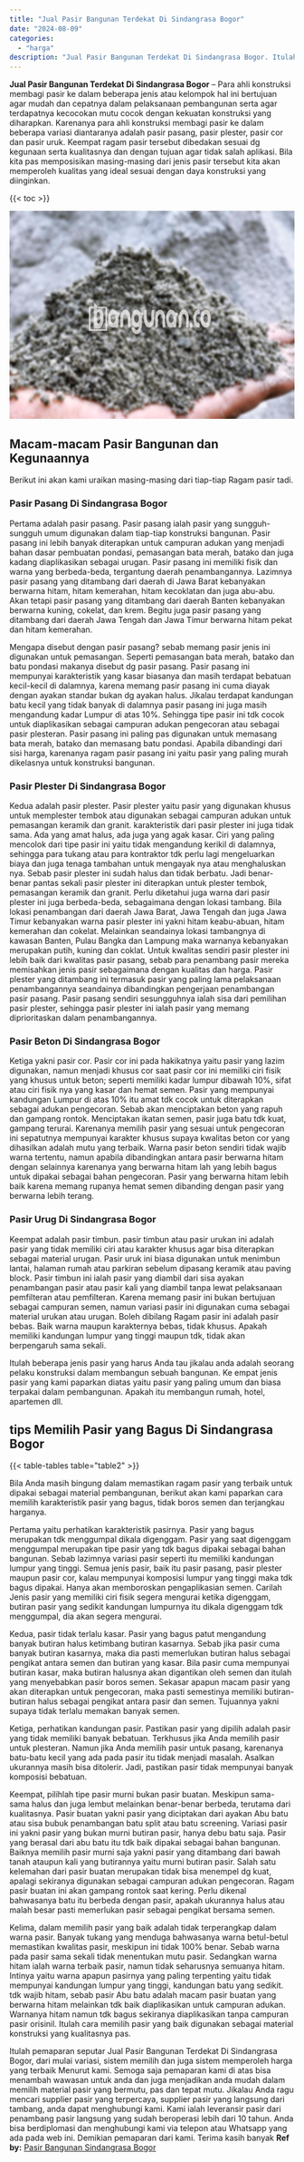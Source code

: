 ```yaml
---
title: "Jual Pasir Bangunan Terdekat Di Sindangrasa Bogor"
date: "2024-08-09"
categories: 
  - "harga"
description: "Jual Pasir Bangunan Terdekat Di Sindangrasa Bogor. Itulah pemaparan seputar Jual Pasir Bangunan Terdekat Di Sindangrasa Bogor, dari mulai variasi, sistem mem..."
---
```


**Jual Pasir Bangunan Terdekat Di Sindangrasa Bogor** – Para ahli konstruksi membagi pasir ke dalam beberapa jenis atau kelompok hal ini bertujuan agar mudah dan cepatnya dalam pelaksanaan pembangunan serta agar terdapatnya kecocokan mutu cocok dengan kekuatan konstruksi yang diharapkan. Karenanya para ahli konstruksi membagi pasir ke dalam beberapa variasi diantaranya adalah pasir pasang, pasir plester, pasir cor dan pasir uruk. Keempat ragam pasir tersebut dibedakan sesuai dg kegunaan serta kualitasnya dan dengan tujuan agar tidak salah aplikasi. Bila kita pas memposisikan masing-masing dari jenis pasir tersebut kita akan memperoleh kualitas yang ideal sesuai dengan daya konstruksi yang diinginkan.

{{< toc >}}

![Jual Pasir Bangunan Terdekat Di Sindangrasa Bogor](/images/jual-pasir-bangunan-53.png)

## Macam-macam Pasir Bangunan dan Kegunaannya

Berikut ini akan kami uraikan masing-masing dari tiap-tiap Ragam pasir tadi.

### Pasir Pasang Di Sindangrasa Bogor

Pertama adalah pasir pasang. Pasir pasang ialah pasir yang sungguh-sungguh umum digunakan dalam tiap-tiap konstruksi bangunan. Pasir pasang ini lebih banyak diterapkan untuk campuran adukan yang menjadi bahan dasar pembuatan pondasi, pemasangan bata merah, batako dan juga kadang diaplikasikan sebagai urugan. Pasir pasang ini memiliki fisik dan warna yang berbeda-beda, tergantung daerah penambangannya. Lazimnya pasir pasang yang ditambang dari daerah di Jawa Barat kebanyakan berwarna hitam, hitam kemerahan, hitam kecoklatan dan juga abu-abu. Akan tetapi pasir pasang yang ditambang dari daerah Banten kebanyakan berwarna kuning, cokelat, dan krem. Begitu juga pasir pasang yang ditambang dari daerah Jawa Tengah dan Jawa Timur berwarna hitam pekat dan hitam kemerahan.

Mengapa disebut dengan pasir pasang? sebab memang pasir jenis ini digunakan untuk pemasangan. Seperti pemasangan bata merah, batako dan batu pondasi makanya disebut dg pasir pasang. Pasir pasang ini mempunyai karakteristik yang kasar biasanya dan masih terdapat bebatuan kecil-kecil di dalamnya, karena memang pasir pasang ini cuma diayak dengan ayakan standar bukan dg ayakan halus. Jikalau terdapat kandungan batu kecil yang tidak banyak di dalamnya pasir pasang ini juga masih mengandung kadar Lumpur di atas 10%. Sehingga tipe pasir ini tdk cocok untuk diaplikasikan sebagai campuran adukan pengecoran atau sebagai pasir plesteran. Pasir pasang ini paling pas digunakan untuk memasang bata merah, batako dan memasang batu pondasi. Apabila dibandingi dari sisi harga, karenanya ragam pasir pasang ini yaitu pasir yang paling murah dikelasnya untuk konstruksi bangunan.

### Pasir Plester Di Sindangrasa Bogor

Kedua adalah pasir plester. Pasir plester yaitu pasir yang digunakan khusus untuk memplester tembok atau digunakan sebagai campuran adukan untuk pemasangan keramik dan granit. karakteristik dari pasir plester ini juga tidak sama. Ada yang amat halus, ada juga yang agak kasar. Ciri yang paling mencolok dari tipe pasir ini yaitu tidak mengandung kerikil di dalamnya, sehingga para tukang atau para kontraktor tdk perlu lagi mengeluarkan biaya dan juga tenaga tambahan untuk mengayak nya atau menghaluskan nya. Sebab pasir plester ini sudah halus dan tidak berbatu. Jadi benar-benar pantas sekali pasir plester ini diterapkan untuk plester tembok, pemasangan keramik dan granit. Perlu diketahui juga warna dari pasir plester ini juga berbeda-beda, sebagaimana dengan lokasi tambang. Bila lokasi penambangan dari daerah Jawa Barat, Jawa Tengah dan juga Jawa Timur kebanyakan warna pasir plester ini yakni hitam keabu-abuan, hitam kemerahan dan cokelat. Melainkan seandainya lokasi tambangnya di kawasan Banten, Pulau Bangka dan Lampung maka warnanya kebanyakan merupakan putih, kuning dan coklat. Untuk kwalitas sendiri pasir plester ini lebih baik dari kwalitas pasir pasang, sebab para penambang pasir mereka memisahkan jenis pasir sebagaimana dengan kualitas dan harga. Pasir plester yang ditambang ini termasuk pasir yang paling lama pelaksanaan penambangannya seandainya dibandingkan pengerjaan penambangan pasir pasang. Pasir pasang sendiri sesungguhnya ialah sisa dari pemilihan pasir plester, sehingga pasir plester ini ialah pasir yang memang diprioritaskan dalam penambangannya.

### Pasir Beton Di Sindangrasa Bogor

Ketiga yakni pasir cor. Pasir cor ini pada hakikatnya yaitu pasir yang lazim digunakan, namun menjadi khusus cor saat pasir cor ini memiliki ciri fisik yang khusus untuk beton; seperti memiliki kadar lumpur dibawah 10%, sifat atau ciri fisik nya yang kasar dan hemat semen. Pasir yang mempunyai kandungan Lumpur di atas 10% itu amat tdk cocok untuk diterapkan sebagai adukan pengecoran. Sebab akan menciptakan beton yang rapuh dan gampang rontok. Menciptakan ikatan semen, pasir juga batu tdk kuat, gampang terurai. Karenanya memilih pasir yang sesuai untuk pengecoran ini sepatutnya mempunyai karakter khusus supaya kwalitas beton cor yang dihasilkan adalah mutu yang terbaik. Warna pasir beton sendiri tidak wajib warna tertentu, namun apabila dibandingkan antara pasir berwarna hitam dengan selainnya karenanya yang berwarna hitam lah yang lebih bagus untuk dipakai sebagai bahan pengecoran. Pasir yang berwarna hitam lebih baik karena memang rupanya hemat semen dibanding dengan pasir yang berwarna lebih terang.

### Pasir Urug Di Sindangrasa Bogor

Keempat adalah pasir timbun. pasir timbun atau pasir urukan ini adalah pasir yang tidak memiliki ciri atau karakter khusus agar bisa diterapkan sebagai material urugan. Pasir uruk ini biasa digunakan untuk menimbun lantai, halaman rumah atau parkiran sebelum dipasang keramik atau paving block. Pasir timbun ini ialah pasir yang diambil dari sisa ayakan penambangan pasir atau pasir kali yang diambil tanpa lewat pelaksanaan pemfilteran atau pemfilteran. Karena memang pasir ini bukan bertujuan sebagai campuran semen, namun variasi pasir ini digunakan cuma sebagai material urukan atau urugan. Boleh dibilang Ragam pasir ini adalah pasir bebas. Baik warna maupun karakternya bebas, tidak khusus. Apakah memiliki kandungan lumpur yang tinggi maupun tdk, tidak akan berpengaruh sama sekali.

Itulah beberapa jenis pasir yang harus Anda tau jikalau anda adalah seorang pelaku konstruksi dalam membangun sebuah bangunan. Ke empat jenis pasir yang kami paparkan diatas yaitu pasir yang paling umum dan biasa terpakai dalam pembangunan. Apakah itu membangun rumah, hotel, apartemen dll.

## tips Memilih Pasir yang Bagus Di Sindangrasa Bogor

{{< table-tables table="table2" >}}

Bila Anda masih bingung dalam memastikan ragam pasir yang terbaik untuk dipakai sebagai material pembangunan, berikut akan kami paparkan cara memilih karakteristik pasir yang bagus, tidak boros semen dan terjangkau harganya.

Pertama yaitu perhatikan karakteristik pasirnya. Pasir yang bagus merupakan tdk menggumpal dikala digenggam. Pasir yang saat digenggam menggumpal merupakan tipe pasir yang tdk bagus dipakai sebagai bahan bangunan. Sebab lazimnya variasi pasir seperti itu memiliki kandungan lumpur yang tinggi. Semua jenis pasir, baik itu pasir pasang, pasir plester maupun pasir cor, kalau mempunyai komposisi lumpur yang tinggi maka tdk bagus dipakai. Hanya akan memboroskan pengaplikasian semen. Carilah Jenis pasir yang memiliki ciri fisik segera mengurai ketika digenggam, butiran pasir yang sedikit kandungan lumpurnya itu dikala digenggam tdk menggumpal, dia akan segera mengurai.

Kedua, pasir tidak terlalu kasar. Pasir yang bagus patut mengandung banyak butiran halus ketimbang butiran kasarnya. Sebab jika pasir cuma banyak butiran kasarnya, maka dia pasti memerlukan butiran halus sebagai pengikat antara semen dan butiran yang kasar. Bila pasir cuma mempunyai butiran kasar, maka butiran halusnya akan digantikan oleh semen dan itulah yang menyebabkan pasir boros semen. Sekasar apapun macam pasir yang akan diterapkan untuk pengecoran, maka pasti semestinya memiliki butiran-butiran halus sebagai pengikat antara pasir dan semen. Tujuannya yakni supaya tidak terlalu memakan banyak semen.

Ketiga, perhatikan kandungan pasir. Pastikan pasir yang dipilih adalah pasir yang tidak memiliki banyak bebatuan. Terkhusus jika Anda memilih pasir untuk plesteran. Namun jika Anda memilih pasir untuk pasang, karenanya batu-batu kecil yang ada pada pasir itu tidak menjadi masalah. Asalkan ukurannya masih bisa ditolerir. Jadi, pastikan pasir tidak mempunyai banyak komposisi bebatuan.

Keempat, pilihlah tipe pasir murni bukan pasir buatan. Meskipun sama-sama halus dan juga lembut melainkan benar-benar berbeda, terutama dari kualitasnya. Pasir buatan yakni pasir yang diciptakan dari ayakan Abu batu atau sisa bubuk penambangan batu split atau batu screening. Variasi pasir ini yakni pasir yang bukan murni butiran pasir, hanya debu batu saja. Pasir yang berasal dari abu batu itu tdk baik dipakai sebagai bahan bangunan. Baiknya memilih pasir murni saja yakni pasir yang ditambang dari bawah tanah ataupun kali yang butirannya yaitu murni butiran pasir. Salah satu kelemahan dari pasir buatan merupakan tidak bisa menempel dg kuat, apalagi sekiranya digunakan sebagai campuran adukan pengecoran. Ragam pasir buatan ini akan gampang rontok saat kering. Perlu dikenal bahwasanya batu itu berbeda dengan pasir, apakah ukurannya halus atau malah besar pasti memerlukan pasir sebagai pengikat bersama semen.

Kelima, dalam memilih pasir yang baik adalah tidak terperangkap dalam warna pasir. Banyak tukang yang menduga bahwasanya warna betul-betul memastikan kwalitas pasir, meskipun ini tidak 100% benar. Sebab warna pada pasir sama sekali tidak menentukan mutu pasir. Sedangkan warna hitam ialah warna terbaik pasir, namun tidak seharusnya semuanya hitam. Intinya yaitu warna apapun pasirnya yang paling terpenting yaitu tidak mempunyai kandungan lumpur yang tinggi, kandungan batu yang sedikit. tdk wajib hitam, sebab pasir Abu batu adalah macam pasir buatan yang berwarna hitam melainkan tdk baik diaplikasikan untuk campuran adukan. Warnanya hitam namun tdk bagus sekiranya diaplikasikan tanpa campuran pasir orisinil. Itulah cara memilih pasir yang baik digunakan sebagai material konstruksi yang kualitasnya pas.

Itulah pemaparan seputar Jual Pasir Bangunan Terdekat Di Sindangrasa Bogor, dari mulai variasi, sistem memilih dan juga sistem memperoleh harga yang terbaik Menurut kami. Semoga saja pemaparan kami di atas bisa menambah wawasan untuk anda dan juga menjadikan anda mudah dalam memilih material pasir yang bermutu, pas dan tepat mutu. Jikalau Anda ragu mencari supplier pasir yang terpercaya, supplier pasir yang langsung dari tambang, anda dapat menghubungi kami. Kami ialah leveransir pasir dari penambang pasir langsung yang sudah beroperasi lebih dari 10 tahun. Anda bisa berdiplomasi dan menghubungi kami via telepon atau Whatsapp yang ada pada web ini. Demikian pemaparan dari kami. Terima kasih banyak
**Ref by:** [Pasir Bangunan Sindangrasa Bogor](https://id.wikipedia.org/wiki/Pasir)

